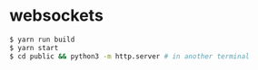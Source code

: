 # websockets

```bash
$ yarn run build
$ yarn start
$ cd public && python3 -m http.server # in another terminal
```